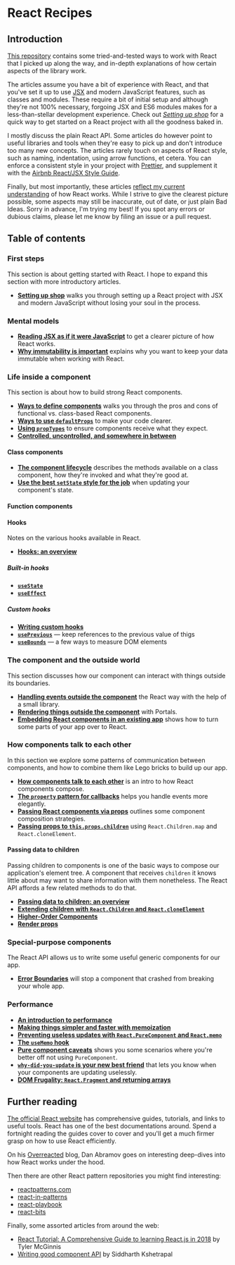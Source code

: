 # React Recipes

## Introduction

[This repository](https://github.com/danburzo/react-recipes/) contains some tried-and-tested ways to work with React that I picked up along the way, and in-depth explanations of how certain aspects of the library work.

The articles assume you have a bit of experience with React, and that you've set it up to use [JSX](https://reactjs.org/docs/introducing-jsx.html) and modern JavaScript features, such as classes and modules. These require a bit of initial setup and although they're not 100% necessary, forgoing JSX and ES6 modules makes for a less-than-stellar development experience. Check out [_Setting up shop_](./recipes/setting-up-shop.md) for a quick way to get started on a React project with all the goodness baked in.

I mostly discuss the plain React API. Some articles do however point to useful libraries and tools when they're easy to pick up and don't introduce too many new concepts. The articles rarely touch on aspects of React style, such as naming, indentation, using arrow functions, et cetera. You can enforce a consistent style in your project with [Prettier](https://prettier.io/), and supplement it with the [Airbnb React/JSX Style Guide](https://github.com/airbnb/javascript/tree/master/react).

Finally, but most importantly, these articles [reflect my current understanding](https://github.com/danburzo/as-we-learn) of how React works. While I strive to give the clearest picture possible, some aspects may still be inaccurate, out of date, or just plain Bad Ideas. Sorry in advance, I'm trying my best! If you spot any errors or dubious claims, please let me know by filing an issue or a pull request.

## Table of contents

### First steps

This section is about getting started with React. I hope to expand this section with more introductory articles.

- [**Setting up shop**](./recipes/setting-up-shop.md) walks you through setting up a React project with JSX and modern JavaScript without losing your soul in the process.

### Mental models

- [**Reading JSX as if it were JavaScript**](./recipes/jsx-to-javascript.md) to get a clearer picture of how React works.
- [**Why immutability is important**](./recipes/immutability.md) explains why you want to keep your data immutable when working with React.

### Life inside a component

This section is about how to build strong React components.

- [**Ways to define components**](./recipes/components.md) walks you through the pros and cons of functional vs. class-based React components.
- [**Ways to use `defaultProps`**](./recipes/defaultprops.md) to make your code clearer.
- [**Using `propTypes`**](./recipes/defaultprops.md) to ensure components receive what they expect.
- [**Controlled, uncontrolled, and somewhere in between**](./recipes/controlled-uncontrolled.md)

#### Class components

- [**The component lifecycle**](./recipes/lifecycle.md) describes the methods available on a class component, how they're invoked and what they're good at.
- [**Use the best `setState` style for the job**](./recipes/set-state.md) when updating your component's state.

#### Function components

#### Hooks

Notes on the various hooks available in React.

- [**Hooks: an overview**](./recipes/hooks.md)

##### Built-in hooks

- [**`useState`**](./recipes/use-state.md)
- [**`useEffect`**](./recipes/use-effect.md)

##### Custom hooks

- [**Writing custom hooks**](./recipes/custom-hooks.md)
- [**`usePrevious`**](./recipes/custom-hooks/use-previous.md) — keep references to the previous value of thigs
- [**`useBounds`**](./recipes/custom-hooks/use-bounds.md) — a few ways to measure DOM elements

### The component and the outside world

This section discusses how our component can interact with things outside its boundaries.

- [**Handling events outside the component**](./recipes/outside-events.md) the React way with the help of a small library.
- [**Rendering things outside the component**](./recipes/portals.md) with Portals.
- [**Embedding React components in an existing app**](./recipes/inserting-components.md) shows how to turn some parts of your app over to React.

### How components talk to each other

In this section we explore some patterns of communication between components, and how to combine them like Lego bricks to build up our app.

- [**How components talk to each other**](./recipes/component-communication.md) is an intro to how React components compose.
- [**The `property` pattern for callbacks**](./recipes/property-pattern.md) helps you handle events more elegantly.
- [**Passing React components via props**](./recipes/passing-components.md) outlines some component composition strategies.
- [**Passing props to `this.props.children`**](./recipes/children-props.md) using `React.Children.map` and `React.cloneElement`.

#### Passing data to children

Passing children to components is one of the basic ways to compose our application's element tree. A component that receives `children` it knows little about may want to share information with them nonetheless. The React API affords a few related methods to do that.

- [**Passing data to children: an overview**](./recipes/children-data-overview.md)
- [**Extending children with `React.Children` and `React.cloneElement`**](./recipes/extending-children.md)
- [**Higher-Order Components**](./recipes/hoc.md)
- [**Render props**](./recipes/render-props.md)

### Special-purpose components

The React API allows us to write some useful generic components for our app.

- [**Error Boundaries**](./recipes/error-boundaries.md) will stop a component that crashed from breaking your whole app.

### Performance

- [**An introduction to performance**](./recipes/performance.md)
- [**Making things simpler and faster with memoization**](./recipes/memoization.md)
- [**Preventing useless updates with `React.PureComponent` and `React.memo`**](./pure.md)
- [**The `useMemo` hook**](./use-memo.md)
- [**Pure component caveats**](./recipes/pure-caveats.md) shows you some scenarios where you're better off not using `PureComponent`.
- [**`why-did-you-update` is your new best friend**](./recipes/why-did-you-update.md) that lets you know when your components are updating uselessly.
- [**DOM Frugality: `React.Fragment` and returning arrays**](./recipes/fragments.md)

## Further reading

[The official React website](https://reactjs.org/) has comprehensive guides, tutorials, and links to useful tools. React has one of the best documentations around. Spend a fortnight reading the guides cover to cover and you'll get a much firmer grasp on how to use React efficiently.

On his [Overreacted](https://overreacted.io/) blog, Dan Abramov goes on interesting deep-dives into how React works under the hood.

Then there are other React pattern repositories you might find interesting:

- [reactpatterns.com](http://reactpatterns.com/)
- [react-in-patterns](https://github.com/krasimir/react-in-patterns)
- [react-playbook](https://github.com/kylpo/react-playbook)
- [react-bits](https://github.com/vasanthk/react-bits)

Finally, some assorted articles from around the web:

- [React Tutorial: A Comprehensive Guide to learning React.js in 2018](https://tylermcginnis.com/reactjs-tutorial-a-comprehensive-guide-to-building-apps-with-react/) by Tyler McGinnis
- [Writing good component API](https://sid.studio/component-api/) by Siddharth Kshetrapal
